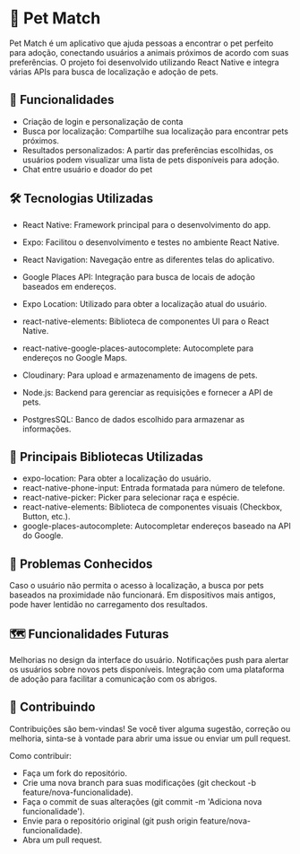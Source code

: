 # 🐾 Pet Match

Pet Match é um aplicativo que ajuda pessoas a encontrar o pet perfeito para adoção, conectando usuários a animais próximos de acordo com suas preferências. O projeto foi desenvolvido utilizando React Native e integra várias APIs para busca de localização e adoção de pets.

## 🚀 Funcionalidades

- Criação de login e personalização de conta
- Busca por localização: Compartilhe sua localização para encontrar pets próximos.
- Resultados personalizados: A partir das preferências escolhidas, os usuários podem visualizar uma lista de pets disponíveis para adoção.
- Chat entre usuário e doador do pet

## 🛠️ Tecnologias Utilizadas

- React Native: Framework principal para o desenvolvimento do app.
- Expo: Facilitou o desenvolvimento e testes no ambiente React Native.
- React Navigation: Navegação entre as diferentes telas do aplicativo.
- Google Places API: Integração para busca de locais de adoção baseados em endereços.
- Expo Location: Utilizado para obter a localização atual do usuário.
- react-native-elements: Biblioteca de componentes UI para o React Native.
- react-native-google-places-autocomplete: Autocomplete para endereços no Google Maps.

- Cloudinary: Para upload e armazenamento de imagens de pets.
- Node.js: Backend para gerenciar as requisições e fornecer a API de pets.
- PostgresSQL: Banco de dados escolhido para armazenar as informações.

## 🔑 Principais Bibliotecas Utilizadas

- expo-location: Para obter a localização do usuário.
- react-native-phone-input: Entrada formatada para número de telefone.
- react-native-picker: Picker para selecionar raça e espécie.
- react-native-elements: Biblioteca de componentes visuais (Checkbox, Button, etc.).
- google-places-autocomplete: Autocompletar endereços baseado na API do Google.

## 🐞 Problemas Conhecidos

Caso o usuário não permita o acesso à localização, a busca por pets baseados na proximidade não funcionará.
Em dispositivos mais antigos, pode haver lentidão no carregamento dos resultados.

## 🗺️ Funcionalidades Futuras

Melhorias no design da interface do usuário.
Notificações push para alertar os usuários sobre novos pets disponíveis.
Integração com uma plataforma de adoção para facilitar a comunicação com os abrigos.

## 🤝 Contribuindo

Contribuições são bem-vindas! Se você tiver alguma sugestão, correção ou melhoria, sinta-se à vontade para abrir uma issue ou enviar um pull request.

Como contribuir:
- Faça um fork do repositório.
- Crie uma nova branch para suas modificações (git checkout -b feature/nova-funcionalidade).
- Faça o commit de suas alterações (git commit -m 'Adiciona nova funcionalidade').
- Envie para o repositório original (git push origin feature/nova-funcionalidade).
- Abra um pull request.
